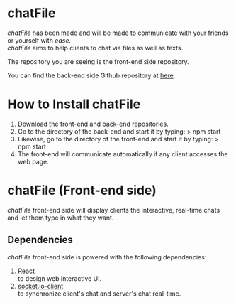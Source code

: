 # chatFile
*chatFile* has been made and will be made to communicate with your friends or yourself with *ease*.  
*chatFile* aims to help clients to chat via files as well as texts.  

The repository you are seeing is the front-end side repository.  

You can find the back-end side Github repository at [here](https://www.github.com).  

# How to Install chatFile
  1. Download the front-end and back-end repositories.
  2. Go to the directory of the back-end and start it by typing:
    > npm start
  3. Likewise, go to the directory of the front-end and start it by typing:
    > npm start
  4. The front-end will communicate automatically if any client accesses the web page.

# chatFile (Front-end side)
*chatFile* front-end side will display clients the interactive, real-time chats and let them type in what they want.
## Dependencies
*chatFile* front-end side is powered with the following dependencies:
  1. [React](https://reactjs.org/)  
    to design web interactive UI.
  2. [socket.io-client](https://socket.io/)  
    to synchronize client's chat and server's chat real-time.

